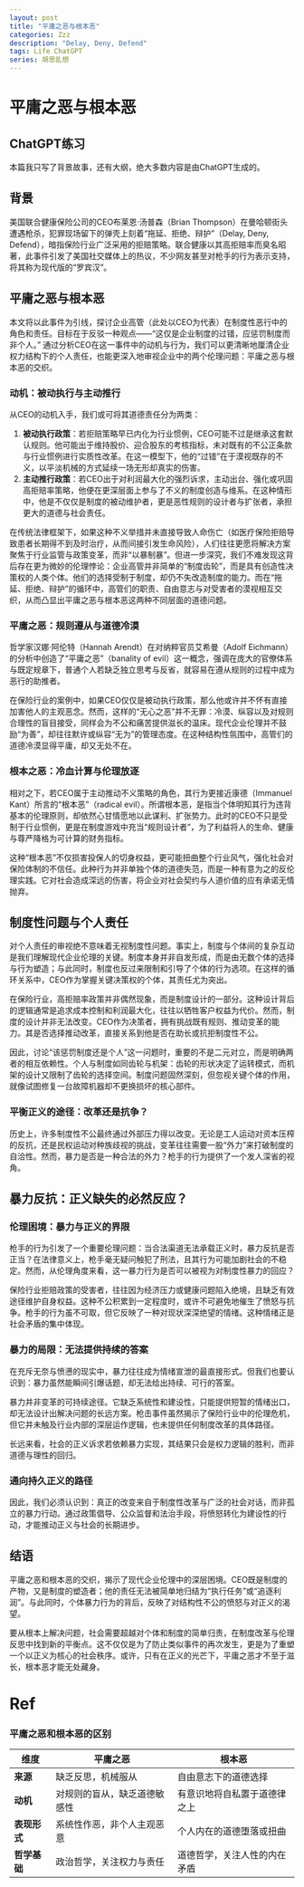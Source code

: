 ```yaml
---
layout: post
title: "平庸之恶与根本恶"
categories: Zzz
description: "Delay, Deny, Defend"
tags: Life ChatGPT
series: 胡思乱想
---
```


# 平庸之恶与根本恶

## ChatGPT练习

本篇我只写了背景故事，还有大纲，绝大多数内容是由ChatGPT生成的。

## 背景

美国联合健康保险公司的CEO布莱恩·汤普森（Brian Thompson）在曼哈顿街头遭遇枪杀，犯罪现场留下的弹壳上刻着“拖延、拒绝、辩护”（Delay, Deny, Defend），暗指保险行业广泛采用的拒赔策略。联合健康以其高拒赔率而臭名昭著，此事件引发了美国社交媒体上的热议，不少网友甚至对枪手的行为表示支持，将其称为现代版的“罗宾汉”。

## 平庸之恶与根本恶

本文将以此事件为引线，探讨企业高管（此处以CEO为代表）在制度性恶行中的角色和责任。目标在于反驳一种观点——“这仅是企业制度的过错，应惩罚制度而非个人。” 通过分析CEO在这一事件中的动机与行为，我们可以更清晰地厘清企业权力结构下的个人责任，也能更深入地审视企业中的两个伦理问题：平庸之恶与根本恶的交织。

### 动机：被动执行与主动推行

从CEO的动机入手，我们或可将其道德责任分为两类：

1. **被动执行政策**：若拒赔策略早已内化为行业惯例，CEO可能不过是继承这套默认规则。他可能出于维持股价、迎合股东的考核指标，未对既有的不公正条款与行业惯例进行实质性改革。在这一模型下，他的“过错”在于漠视既存的不义，以平淡机械的方式延续一场无形却真实的伤害。
2. **主动推行政策**：若CEO出于对利润最大化的强烈诉求，主动出台、强化或巩固高拒赔率策略，他便在更深层面上参与了不义的制度创造与维系。在这种情形中，他是不仅仅是制度的被动维护者，更是恶性规则的设计者与扩张者，承担更大的道德与社会责任。

在传统法律框架下，如果这种不义举措并未直接导致人命伤亡（如医疗保险拒赔导致患者长期得不到及时治疗，从而间接引发生命风险），人们往往更愿将解决方案聚焦于行业监管与政策变革，而非“以暴制暴”。但进一步深究，我们不难发现这背后存在更为微妙的伦理悖论：企业高管并非简单的“制度齿轮”，而是具有创造性决策权的人类个体。他们的选择受制于制度，却仍不失改造制度的能力。而在“拖延、拒绝、辩护”的循环中，高管们的职责、自由意志与对受害者的漠视相互交织，从而凸显出平庸之恶与根本恶这两种不同层面的道德问题。

### 平庸之恶：规则遵从与道德冷漠

哲学家汉娜·阿伦特（Hannah Arendt）在对纳粹官员艾希曼（Adolf Eichmann）的分析中创造了“平庸之恶”（banality of evil）这一概念，强调在庞大的官僚体系与既定规章下，普通个人若缺乏独立思考与反省，就容易在遵从规则的过程中成为恶行的助推者。

在保险行业的案例中，如果CEO仅仅是被动执行政策，那么他或许并不怀有直接加害他人的主观恶念。然而，这样的“无心之恶”并不无罪：冷漠、纵容以及对规则合理性的盲目接受，同样会为不公和痛苦提供滋长的温床。现代企业伦理并不鼓励“为善”，却往往默许或纵容“无为”的管理态度。在这种结构性氛围中，高管们的道德冷漠显得平庸，却又无处不在。

### 根本之恶：冷血计算与伦理放逐

相对之下，若CEO属于主动推动不义策略的角色，其行为更接近康德（Immanuel Kant）所言的“根本恶”（radical evil）。所谓根本恶，是指当个体明知其行为违背基本的伦理原则，却依然心甘情愿地以此谋利、扩张势力。此时的CEO不只是受制于行业惯例，更是在制度游戏中充当“规则设计者”，为了利益将人的生命、健康与尊严降格为可计算的财务指标。

这种“根本恶”不仅损害投保人的切身权益，更可能扭曲整个行业风气，强化社会对保险体制的不信任。此种行为并非单独个体的道德失范，而是一种有意为之的反伦理实践。它对社会造成深远的伤害，将企业对社会契约与人道价值的应有承诺无情抛弃。

## 制度性问题与个人责任

对个人责任的审视绝不意味着无视制度性问题。事实上，制度与个体间的复杂互动是我们理解现代企业伦理的关键。制度本身并非自发形成，而是由无数个体的选择与行为塑造；与此同时，制度也反过来限制和引导了个体的行为选项。在这样的循环关系中，CEO作为掌握关键决策权的个体，其责任尤为突出。

在保险行业，高拒赔率政策并非偶然现象，而是制度设计的一部分。这种设计背后的逻辑通常是追求成本控制和利润最大化，往往以牺牲客户权益为代价。然而，制度的设计并非无法改变。CEO作为决策者，拥有挑战既有规则、推动变革的能力。其是否选择推动改革，直接关系到他是否在助长或抗拒制度性不公。

因此，讨论“该惩罚制度还是个人”这一问题时，重要的不是二元对立，而是明确两者的相互依赖性。个人与制度如同齿轮与机架：齿轮的形状决定了运转模式，而机架的设计又限制了齿轮的选择空间。制度问题固然深刻，但忽视关键个体的作用，就像试图修复一台故障机器却不更换损坏的核心部件。

### 平衡正义的途径：改革还是抗争？

历史上，许多制度性不公最终通过外部压力得以改变。无论是工人运动对资本压榨的反抗，还是民权运动对种族歧视的挑战，变革往往需要一股“外力”来打破制度的自洽性。然而，暴力是否是一种合法的外力？枪手的行为提供了一个发人深省的视角。

## 暴力反抗：正义缺失的必然反应？

### 伦理困境：暴力与正义的界限

枪手的行为引发了一个重要伦理问题：当合法渠道无法承载正义时，暴力反抗是否正当？在法律意义上，枪手毫无疑问触犯了刑法，且其行为可能加剧社会的不稳定。然而，从伦理角度来看，这一暴力行为是否可以被视为对制度性暴力的回应？

保险行业拒赔政策的受害者，往往因为经济压力或健康问题陷入绝境，且缺乏有效途径维护自身权益。这种不公积累到一定程度时，或许不可避免地催生了愤怒与抗争。枪手的行为虽不可取，但它反映了一种对现状深深绝望的情绪。这种情绪正是社会矛盾的集中体现。

### 暴力的局限：无法提供持续的答案

在充斥无奈与愤懑的现实中，暴力往往成为情绪宣泄的最直接形式。但我们也要认识到：暴力虽然能瞬间引爆话题，却无法给出持续、可行的答案。

暴力并非变革的可持续途径。它缺乏系统性和建设性，只能提供短暂的情绪出口，却无法设计出解决问题的长远方案。枪击事件虽然揭示了保险行业中的伦理危机，但它并未触及行业内部的深层运作逻辑，也未提供任何制度改革的具体路径。

长远来看，社会的正义诉求若依赖暴力实现，其结果只会是权力逻辑的胜利，而非道德与理性的回归。

### 通向持久正义的路径

因此，我们必须认识到：真正的改变来自于制度性改革与广泛的社会对话，而非孤立的暴力行动。通过政策倡导、公众监督和法治手段，将愤怒转化为建设性的行动，才能推动正义与社会的长期进步。

## 结语

平庸之恶和根本恶的交织，揭示了现代企业伦理中的深层困境。CEO既是制度的产物，又是制度的塑造者；他的责任无法被简单地归结为“执行任务”或“追逐利润”。与此同时，个体暴力行为的背后，反映了对结构性不公的愤怒与对正义的渴望。

要从根本上解决问题，社会需要超越对个体和制度的简单归责，在制度改革与伦理反思中找到新的平衡点。这不仅仅是为了防止类似事件的再次发生，更是为了重塑一个以正义为核心的社会秩序。或许，只有在正义的光芒下，平庸之恶才不至于滋长，根本恶才能无处藏身。

# Ref

### 平庸之恶和根本恶的区别

| **维度** | **平庸之恶** | **根本恶** |
| --- | --- | --- |
| **来源** | 缺乏反思，机械服从 | 自由意志下的道德选择 |
| **动机** | 对规则的盲从，缺乏道德敏感性 | 有意识地将自私置于道德律之上 |
| **表现形式** | 系统性作恶，非个人主观恶意 | 个人内在的道德堕落或扭曲 |
| **哲学基础** | 政治哲学，关注权力与责任 | 道德哲学，关注人性的内在矛盾 |
